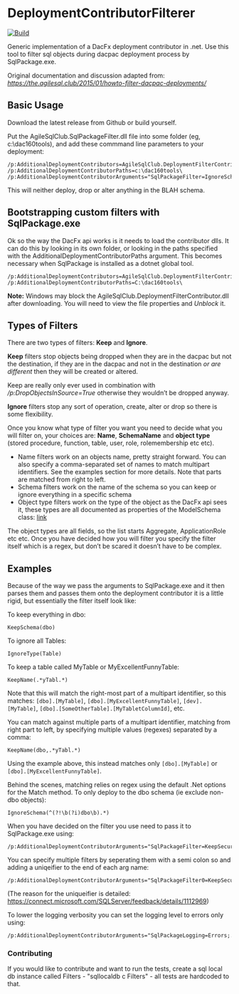 # DeploymentContributorFilterer

[![Build](https://github.com/GoEddie/DeploymentContributorFilterer/actions/workflows/dotnet-desktop.yml/badge.svg)](https://github.com/GoEddie/DeploymentContributorFilterer/actions/workflows/dotnet-desktop.yml)

Generic implementation of a DacFx deployment contributor in .net. Use this tool to filter sql objects during dacpac deployment process by SqlPackage.exe.

Original documentation and discussion adapted from:
*https://the.agilesql.club/2015/01/howto-filter-dacpac-deployments/*

## Basic Usage
Download the latest release from Github or build yourself. 

Put the AgileSqlClub.SqlPackageFilter.dll file into some folder (eg, c:\dac160tools\), and add these commmand line parameters to your deployment:

```
/p:AdditionalDeploymentContributors=AgileSqlClub.DeploymentFilterContributor 
/p:AdditionalDeploymentContributorPaths=c:\dac160tools\ 
/p:AdditionalDeploymentContributorArguments="SqlPackageFilter=IgnoreSchema(BLAH)"
```

This will neither deploy, drop or alter anything in the BLAH schema.

## Bootstrapping custom filters with SqlPackage.exe
Ok so the way the DacFx api works is it needs to load the contributor dlls. It can do this by looking in its own folder, or looking in the paths specified with the AdditionalDeploymentContributorPaths argument.  This becomes necessary when SqlPackage is installed as a dotnet global tool.

```
/p:AdditionalDeploymentContributors=AgileSqlClub.DeploymentFilterContributor 
/p:AdditionalDeploymentContributorPaths=C:\dac160tools\
```

**Note:** Windows may block the AgileSqlClub.DeploymentFilterContributor.dll after downloading.  You will need to view the file properties and *Unblock* it.

## Types of Filters
There are two types of filters: **Keep** and **Ignore**.

**Keep** filters stop objects being dropped when they are in the dacpac but not the destination, if they are in the dacpac and not in the destination *or are different* then they will be created or altered.

Keep are really only ever used in combination with */p:DropObjectsInSource=True* otherwise they wouldn’t be dropped anyway.

**Ignore** filters stop any sort of operation, create, alter or drop so there is some flexibility.

Once you know what type of filter you want you need to decide what you will filter on, your choices are: **Name**, **SchemaName** and **object type** (stored procedure, function, table, user, role, rolemembership etc etc).

* Name filters work on an objects name, pretty straight forward. You can also specify a comma-separated set of names to match multipart identifiers. See the examples section for more details. Note that parts are matched from right to left.
* Schema filters work on the name of the schema so you can keep or ignore everything in a specific schema
* Object type filters work on the type of the object as the DacFx api sees it, these types are all documented as properties of the ModelSchema class: [link](http://msdn.microsoft.com/en-us/library/microsoft.sqlserver.dac.model.modelschema.aspx)

The object types are all fields, so the list starts Aggregate, ApplicationRole etc etc. Once you have decided how you will filter you specify the filter itself which is a regex, but don’t be scared it doesn’t have to be complex.

## Examples
Because of the way we pass the arguments to SqlPackage.exe and it then parses them and passes them onto the deployment contributor it is a little rigid, but essentially the filter itself look like:

To keep everything in dbo:
```
KeepSchema(dbo)
```

To ignore all Tables:
```
IgnoreType(Table)
```

To keep a table called MyTable or MyExcellentFunnyTable:
```
KeepName(.*yTabl.*)
```

Note that this will match the right-most part of a multipart identifier, so this matches: `[dbo].[MyTable]`, `[dbo].[MyExcellentFunnyTable]`,
`[dev].[MyTable]`, `[dbo].[SomeOtherTable].[MyTabletColumnId]`, etc.

You can match against multiple parts of a multipart identifier, matching from right part to left, by specifying multiple
values (regexes) separated by a comma:
```
KeepName(dbo,.*yTabl.*)
```

Using the example above, this instead matches only `[dbo].[MyTable]` or `[dbo].[MyExcellentFunnyTable]`.

Behind the scenes, matching relies on regex using the default .Net options for the Match method. 
To only deploy to the dbo schema (ie exclude non-dbo objects):
```
IgnoreSchema(^(?!\b(?i)dbo\b).*)
```

When you have decided on the filter you use need to pass it to SqlPackage.exe using:
```
/p:AdditionalDeploymentContributorArguments="SqlPackageFilter=KeepSecurity"
```

You can specify multiple filters by seperating them with a semi colon so and adding a uniqeifier to the end of each arg name:
```
/p:AdditionalDeploymentContributorArguments="SqlPackageFilter0=KeepSecurity;SqlPackageFilter1=IgnoreSchema(dev)"
```

(The reason for the uniqueifier is detailed: https://connect.microsoft.com/SQLServer/feedback/details/1112969)

To lower the logging verbosity you can set the logging level to errors only using:
```
/p:AdditionalDeploymentContributorArguments="SqlPackageLogging=Errors;..."
```


### Contributing

If you would like to contribute and want to run the tests, create a sql local db instance called Filters - "sqllocaldb c Filters" - all tests are hardcoded to that.
